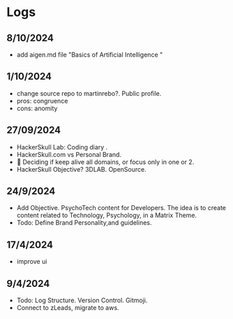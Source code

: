 # Logs
## 8/10/2024
- add aigen.md file "Basics of Artificial Intelligence "
## 1/10/2024
- change source repo to martinrebo?. Public profile.
- pros: congruence
- cons: anomity
## 27/09/2024
- HackerSkull Lab: Coding diary .
- HackerSkull.com vs Personal Brand.
- 🚧 Deciding if keep alive all domains, or focus only in one or 2.
- HackerSkull Objective? 3DLAB. OpenSource. 
## 24/9/2024
- Add Objective. PsychoTech content for Developers. The idea is to create content related to Technology, Psychology, in a Matrix Theme.
- Todo: Define Brand Personality,and guidelines. 
## 17/4/2024
- improve ui
## 9/4/2024

- Todo: Log Structure. Version Control. Gitmoji. 
- Connect to zLeads, migrate to aws. 
